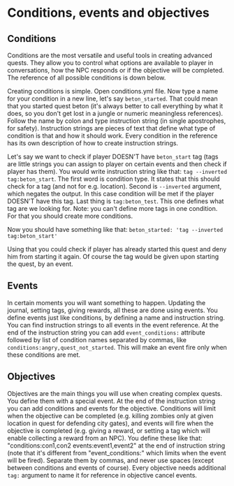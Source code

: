 # Conditions, events and objectives

## Conditions

Conditions are the most versatile and useful tools in creating advanced quests. They allow you to control what options are available to player in conversations, how the NPC responds or if the objective will be completed. The reference of all possible conditions is down below.

Creating conditions is simple. Open conditions.yml file. Now type a name for your condition in a new line, let's say `beton_started`. That could mean that you started quest beton (it's always better to call everything by what it does, so you don't get lost in a jungle or numeric meaningless references). Follow the name by colon and type instruction string (in single apostrophes, for safety). Instruction strings are pieces of text that define what type of condition is that and how it should work. Every condition in the reference has its own description of how to create instruction strings.

Let's say we want to check if player DOESN'T have `beton_start` tag (tags are little strings you can assign to player on certain events and then check if player has them). You would write instruction string like that: `tag --inverted tag:beton_start`. The first word is condition type. It states that this should check for a tag (and not for e.g. location). Second is `--inverted` argument, which negates the output. In this case condition will be met if the player DOESN'T have this tag. Last thing is `tag:beton_test`. This one defines what tag are we looking for. Note: you can't define more tags in one condition. For that you should create more conditions.

Now you should have something like that: `beton_started: 'tag --inverted tag:beton_start'`

Using that you could check if player has already started this quest and deny him from starting it again. Of course the tag would be given upon starting the quest, by an event.

## Events

In certain moments you will want something to happen. Updating the journal, setting tags, giving rewards, all these are done using events. You define events just like conditions, by defining a name and instruction string. You can find instruction strings to all events in the event reference. At the end of the instruction string you can add `event_conditions:` attribute followed by list of condition names separated by commas, like `conditions:angry,quest_not_started`. This will make an event fire only when these conditions are met.

## Objectives

Objectives are the main things you will use when creating complex quests. You define them with a special event. At the end of the instruction string you can add conditions and events for the objective. Conditions will limit when the objective can be completed (e.g. killing zombies only at given location in quest for defending city gates), and events will fire when the objective is completed (e.g. giving a reward, or setting a tag which will enable collecting a reward from an NPC). You define these like that: "conditions:con1,con2 events:event1,event2" at the end of instruction string (note that it's different from "event_conditions:" which limits when the event will be fired). Separate them by commas, and never use spaces (except between conditions and events of course). Every objective needs additional `tag:` argument to name it for reference in objective cancel events.